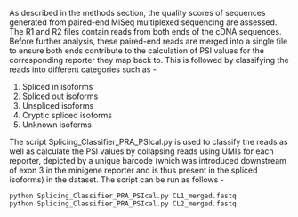 As described in the methods section, the quality scores of sequences generated from paired-end MiSeq multiplexed sequencing are assessed. The R1 and R2 files contain reads from both ends of the cDNA sequences. Before further analysis, these paired-end reads are merged into a single file to ensure both ends contribute to the calculation of PSI values for the corresponding reporter they map back to. This is followed by classifying the reads into different categories such as -
1. Spliced in isoforms
2. Spliced out isoforms
3. Unspliced isoforms
4. Cryptic spliced isoforms
5. Unknown isoforms

The script Splicing_Classifier_PRA_PSIcal.py is used to classify the reads as well as calculate the PSI values by collapsing reads using UMIs for each reporter, depicted by a unique barcode (which was introduced downstream of exon 3 in the minigene reporter and is thus present in the spliced isoforms) in the dataset. The script can be run as follows - 

```
python Splicing_Classifier_PRA_PSIcal.py CL1_merged.fastq
python Splicing_Classifier_PRA_PSIcal.py CL2_merged.fastq
```
